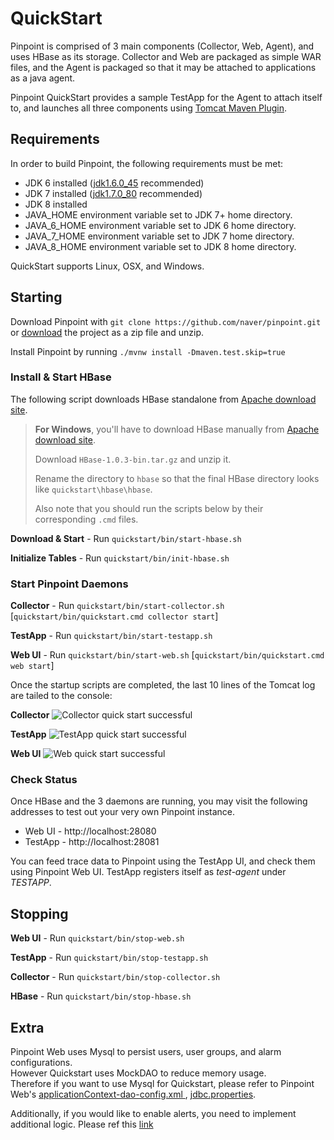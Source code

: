 # QuickStart
Pinpoint is comprised of 3 main components (Collector, Web, Agent), and uses HBase as its storage. Collector and Web are packaged as simple WAR files, and the Agent is packaged so that it may be attached to applications as a java agent.

Pinpoint QuickStart provides a sample TestApp for the Agent to attach itself to, and launches all three components using [Tomcat Maven Plugin](http://tomcat.apache.org/maven-plugin.html).

## Requirements
In order to build Pinpoint, the following requirements must be met:

* JDK 6 installed ([jdk1.6.0_45](http://www.oracle.com/technetwork/java/javase/downloads/java-archive-downloads-javase6-419409.html#jdk-6u45-oth-JPR) recommended)
* JDK 7 installed ([jdk1.7.0_80](http://www.oracle.com/technetwork/java/javase/downloads/java-archive-downloads-javase7-521261.html#jdk-7u80-oth-JPR) recommended)
* JDK 8 installed
* JAVA_HOME environment variable set to JDK 7+ home directory.
* JAVA_6_HOME environment variable set to JDK 6 home directory.
* JAVA_7_HOME environment variable set to JDK 7 home directory.
* JAVA_8_HOME environment variable set to JDK 8 home directory.

QuickStart supports Linux, OSX, and Windows.


## Starting 
Download Pinpoint with `git clone https://github.com/naver/pinpoint.git` or [download](https://github.com/naver/pinpoint/archive/master.zip) the project as a zip file and unzip.

Install Pinpoint by running `./mvnw install -Dmaven.test.skip=true`

### Install & Start HBase

The following script downloads HBase standalone from [Apache download site](http://apache.mirror.cdnetworks.com/hbase/).

> **For Windows**, you'll have to download HBase manually from [Apache download site](http://apache.mirror.cdnetworks.com/hbase/).
> 
> Download `HBase-1.0.3-bin.tar.gz` and unzip it.
> 
> Rename the directory to `hbase` so that the final HBase directory looks like `quickstart\hbase\hbase`.
> 
> Also note that you should run the scripts below by their corresponding `.cmd` files.

**Download & Start** - Run `quickstart/bin/start-hbase.sh`

**Initialize Tables** - Run `quickstart/bin/init-hbase.sh`

### Start Pinpoint Daemons

**Collector** - Run `quickstart/bin/start-collector.sh` [`quickstart/bin/quickstart.cmd collector start`]

**TestApp** - Run `quickstart/bin/start-testapp.sh`

**Web UI** - Run `quickstart/bin/start-web.sh` [`quickstart/bin/quickstart.cmd web start`]


Once the startup scripts are completed, the last 10 lines of the Tomcat log are tailed to the console:

**Collector** ![Collector quick start successful](../doc/img/ss_quickstart-collector-log.png)

**TestApp** ![TestApp quick start successful](../doc/img/ss_quickstart-testapp-log.png)

**Web UI** ![Web quick start successful](../doc/img/ss_quickstart-web-log.png)

### Check Status
Once HBase and the 3 daemons are running, you may visit the following addresses to test out your very own Pinpoint instance.

* Web UI - http://localhost:28080
* TestApp - http://localhost:28081

You can feed trace data to Pinpoint using the TestApp UI, and check them using Pinpoint Web UI. TestApp registers itself as *test-agent* under *TESTAPP*.


## Stopping

**Web UI** - Run `quickstart/bin/stop-web.sh`

**TestApp** - Run `quickstart/bin/stop-testapp.sh`

**Collector** - Run `quickstart/bin/stop-collector.sh`

**HBase** - Run `quickstart/bin/stop-hbase.sh`

## Extra

Pinpoint Web uses Mysql to persist users, user groups, and alarm configurations.<br/>
However Quickstart uses MockDAO to reduce memory usage.<br/>
Therefore if you want to use Mysql for Quickstart, please refer to Pinpoint Web's [applicationContext-dao-config.xml
](../web/src/main/resources/applicationContext-dao-config.xml
), [jdbc.properties](../web/src/main/resources/jdbc.properties).

Additionally, if you would like to enable alerts, you need to implement additional logic. Please ref this [link](../doc/alarm.md)
